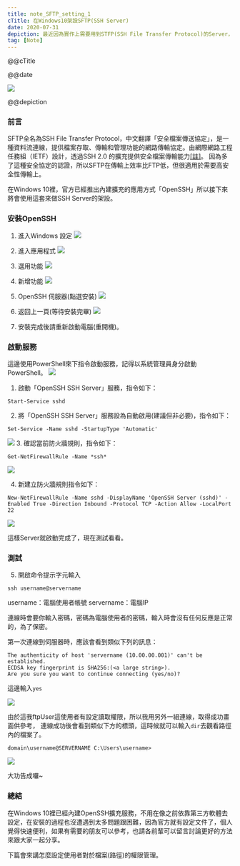 ```yaml
---
title: note_SFTP_setting_1
cTitle: 在Windows10架設SFTP(SSH Server)
date: 2020-07-31
depiction: 最近因為實作上需要用到STFP(SSH File Transfer Protocol)的Server，所以在此記錄一下怎麼設定，以免之後忘記也順便分享給有需要的朋友們。
tag: [Note]
---
```

<!--@@master=../../../../../layout.html-->

<!--@@block=meta-->
<meta name="author" content="Berglas">
<meta name="copyright" content="Berglas">
<meta name="description" content="@@depiction">
<meta itemprop="name" content="@@cTitle｜巴格.生活日記•學習筆記">
<meta itemprop="image" content="@@site.jpg">
<meta itemprop="description" content="@@depiction">
<meta property="og:title" content="@@cTitle｜巴格.生活日記•學習筆記">
<meta property="og:url" content="@@site.html">
<meta property="og:image" content="@@site.jpg">
<meta property="og:description" content="@@depiction">
<meta property="og:site_name" content="巴格.生活日記•學習筆記">
<meta property="og:type" content="article">
<title>@@cTitle｜巴格.生活日記•學習筆記</title>
<!--@@close-->

<!--@@block=title-->
<p class='theme-title'>@@cTitle</p>
<p class='time-mark'>@@date</p>
<!--@@close-->

<!--@@block=depiction-->
![](https://i.imgur.com/7SVhbTb.jpg)
<p class='depiction'>@@depiction</p>
<!--@@close-->

<!--@@block=content-->
### 前言

SFTP全名為SSH File Transfer Protocol，中文翻譯「安全檔案傳送協定」，是一種資料流連線，提供檔案存取、傳輸和管理功能的網路傳輸協定。由網際網路工程任務組（IETF）設計，透過SSH 2.0 的擴充提供安全檔案傳輸能力[[註]](https://zh.wikipedia.org/wiki/SSH%E6%96%87%E4%BB%B6%E4%BC%A0%E8%BE%93%E5%8D%8F%E8%AE%AE)。
因為多了這種安全協定的認證，所以SFTP在傳輸上效率比FTP低，但很適用於需要高安全性傳輸上。

在Windows 10裡，官方已經推出內建擴充的應用方式「OpenSSH」所以接下來將會使用這套來做SSH Server的架設。

### 安裝OpenSSH

1. 進入Windows 設定 
![](https://i.imgur.com/Us5usrX.png)

2. 進入應用程式
![](https://i.imgur.com/bIQCDWS.png)

3. 選用功能
![](https://i.imgur.com/GZrcgCQ.png)


4. 新增功能
![](https://i.imgur.com/Cu66xtA.png)

5. OpenSSH 伺服器(點選安裝)
![](https://i.imgur.com/eRpydnQ.png)

6. 返回上一頁(等待安裝完畢)
![](https://i.imgur.com/HA0NuPI.png)

7. 安裝完成後請重新啟動電腦(重開機)。


### 啟動服務
這邊使用PowerShell來下指令啟動服務，記得以系統管理員身分啟動PowerShell。
![](https://i.imgur.com/aR3y092.png)

1. 啟動「OpenSSH SSH Server」服務，指令如下：
```
Start-Service sshd
```
2. 將「OpenSSH SSH Server」服務設為自動啟用(建議但非必要)，指令如下：
```
Set-Service -Name sshd -StartupType 'Automatic'
```
![](https://i.imgur.com/qnKblcw.png)
3. 確認當前防火牆規則，指令如下：
```
Get-NetFirewallRule -Name *ssh*
```
![](https://i.imgur.com/sSVe4wW.png)

4. 新建立防火牆規則指令如下：
```
New-NetFirewallRule -Name sshd -DisplayName 'OpenSSH Server (sshd)' -Enabled True -Direction Inbound -Protocol TCP -Action Allow -LocalPort 22
```
![](https://i.imgur.com/Myi3qO2.png)

這樣Server就啟動完成了，現在測試看看。

### 測試
5. 開啟命令提示字元輸入
```
ssh username@servername 
```
username：電腦使用者帳號
servername：電腦IP

連線時會要你輸入密碼，密碼為電腦使用者的密碼，輸入時會沒有任何反應是正常的，為了保密。

第一次連線到伺服器時，應該會看到類似下列的訊息：
```
The authenticity of host 'servername (10.00.00.001)' can't be established.
ECDSA key fingerprint is SHA256:(<a large string>).
Are you sure you want to continue connecting (yes/no)?
```
這邊輸入`yes`


![](https://i.imgur.com/3InbPJl.png)

由於這我ftpUser這使用者有設定讀取權限，所以我用另外一組連線，取得成功畫面供參考，
連線成功後會看到類似下方的標頭，這時候就可以輸入```dir```去觀看路徑內的檔案了。
```
domain\username@SERVERNAME C:\Users\username>
```



![](https://i.imgur.com/xe9Rkep.png)


大功告成囉~

### 總結
在Windows 10裡已經內建OpenSSH擴充服務，不用在像之前依靠第三方軟體去設定，在安裝的過程也沒遭遇到太多問題跟困難，因為官方就有設定文件了，個人覺得快速便利，如果有需要的朋友可以參考，也請各前輩可以留言討論更好的方法來跟大家一起分享。

下篇會來講怎麼設定使用者對於檔案(路徑)的權限管理。
<!--@@close-->